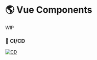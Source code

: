 # 🌎 Vue Components

WIP

### 🤖 CI/CD

[![CD](https://github.com/sistematico/vuejs-components/actions/workflows/pages.yml/badge.svg)](https://github.com/sistematico/vuejs-components/actions/workflows/pages.yml)
